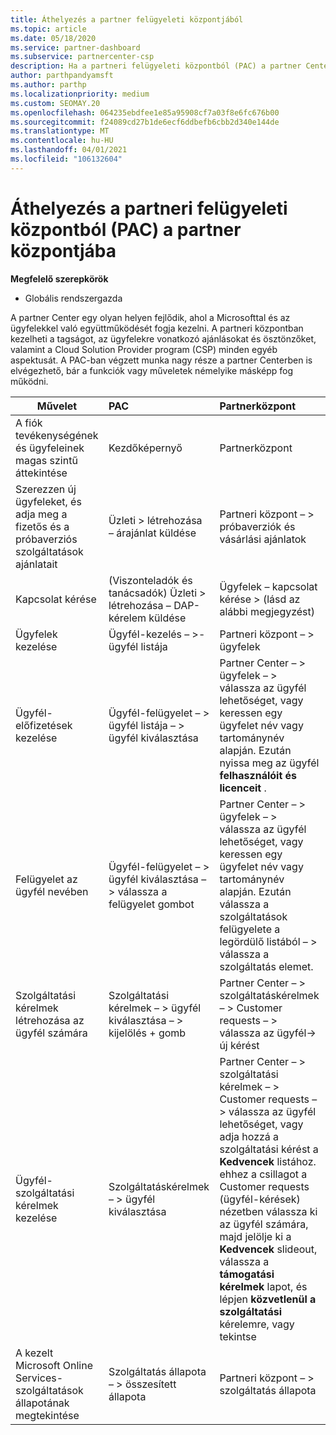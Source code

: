 ```yaml
---
title: Áthelyezés a partner felügyeleti központjából
ms.topic: article
ms.date: 05/18/2020
ms.service: partner-dashboard
ms.subservice: partnercenter-csp
description: Ha a partneri felügyeleti központból (PAC) a partner Centerbe lép át, Ismerje meg, hogyan kezelheti a CSP-program tagságát, az ügyfelekre vonatkozó ajánlásokat és egyéb ösztönzőket.
author: parthpandyamsft
ms.author: parthp
ms.localizationpriority: medium
ms.custom: SEOMAY.20
ms.openlocfilehash: 064235ebdfee1e85a95908cf7a03f8e6fc676b00
ms.sourcegitcommit: f24089cd27b1de6ecf6ddbefb6cbb2d340e144de
ms.translationtype: MT
ms.contentlocale: hu-HU
ms.lasthandoff: 04/01/2021
ms.locfileid: "106132604"
---
```

# <a name="moving-from-partner-admin-center-pac-to-the-partner-center"></a>Áthelyezés a partneri felügyeleti központból (PAC) a partner központjába

**Megfelelő szerepkörök**

- Globális rendszergazda

A partner Center egy olyan helyen fejlődik, ahol a Microsofttal és az ügyfelekkel való együttműködését fogja kezelni. A partneri központban kezelheti a tagságot, az ügyfelekre vonatkozó ajánlásokat és ösztönzőket, valamint a Cloud Solution Provider program (CSP) minden egyéb aspektusát. A PAC-ban végzett munka nagy része a partner Centerben is elvégezhető, bár a funkciók vagy műveletek némelyike másképp fog működni.


|**Művelet**   |**PAC**   |**Partnerközpont**   |
|--------------|:--------------|:---------------|
|A fiók tevékenységének és ügyfeleinek magas szintű áttekintése|Kezdőképernyő|Partnerközpont|
|Szerezzen új ügyfeleket, és adja meg a fizetős és a próbaverziós szolgáltatások ajánlatait|Üzleti > létrehozása – árajánlat küldése|Partneri központ – > próbaverziók és vásárlási ajánlatok |
|Kapcsolat kérése|(Viszonteladók és tanácsadók) Üzleti > létrehozása – DAP-kérelem küldése|Ügyfelek – kapcsolat kérése > (lásd az alábbi megjegyzést)|
|Ügyfelek kezelése|Ügyfél-kezelés – >-ügyfél listája|Partneri központ – > ügyfelek|
|Ügyfél-előfizetések kezelése|Ügyfél-felügyelet – > ügyfél listája – > ügyfél kiválasztása|Partner Center – > ügyfelek – > válassza az ügyfél lehetőséget, vagy keressen egy ügyfelet név vagy tartománynév alapján. Ezután nyissa meg az ügyfél **felhasználóit és licenceit** .|
|Felügyelet az ügyfél nevében|Ügyfél-felügyelet – > ügyfél kiválasztása – > válassza a felügyelet gombot|Partner Center – > ügyfelek – > válassza az ügyfél lehetőséget, vagy keressen egy ügyfelet név vagy tartománynév alapján. Ezután válassza a szolgáltatások felügyelete a legördülő listából – > válassza a szolgáltatás elemet.|
|Szolgáltatási kérelmek létrehozása az ügyfél számára|Szolgáltatási kérelmek – > ügyfél kiválasztása – > kijelölés + gomb | Partner Center – > szolgáltatáskérelmek – > Customer requests – > válassza az ügyfél-> új kérést|
|Ügyfél-szolgáltatási kérelmek kezelése| Szolgáltatáskérelmek – > ügyfél kiválasztása|Partner Center – > szolgáltatási kérelmek – > Customer requests – > válassza az ügyfél lehetőséget, vagy adja hozzá a szolgáltatási kérést a **Kedvencek** listához. ehhez a csillagot a Customer requests (ügyfél-kérések) nézetben válassza ki az ügyfél számára, majd jelölje ki a **Kedvencek** slideout, válassza a **támogatási kérelmek** lapot, és lépjen **közvetlenül a szolgáltatási** kérelemre, vagy tekintse|
|A kezelt Microsoft Online Services-szolgáltatások állapotának megtekintése|Szolgáltatás állapota – > összesített állapota|Partneri központ – > szolgáltatás állapota|
